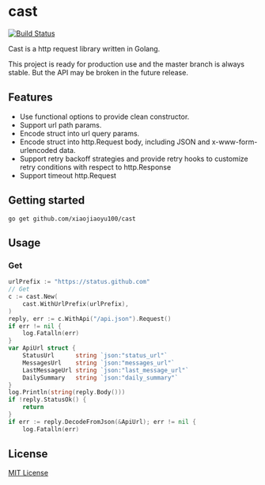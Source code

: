 # cast

[![Build Status](https://travis-ci.org/xiaojiaoyu100/cast.svg?branch=master)](https://travis-ci.org/xiaojiaoyu100/cast)

Cast is a http request library written in Golang.

This project is ready for production use and the master branch is always stable. But the API may be broken in the future release.

## Features

+ Use functional options to provide clean constructor.
+ Support url path params. 
+ Encode struct into url query params.
+ Encode struct into http.Request body, including JSON and x-www-form-urlencoded data.
+ Support retry backoff strategies and provide retry hooks to customize retry conditions with respect to http.Response
+ Support timeout http.Request


## Getting started

    go get github.com/xiaojiaoyu100/cast
    
## Usage

### Get

```go
urlPrefix := "https://status.github.com"
// Get
c := cast.New(
    cast.WithUrlPrefix(urlPrefix),
)
reply, err := c.WithApi("/api.json").Request()
if err != nil {
    log.Fatalln(err)
}
var ApiUrl struct {
    StatusUrl      string `json:"status_url"`
    MessagesUrl    string `json:"messages_url"`
    LastMessageUrl string `json:"last_message_url"`
    DailySummary   string `json:"daily_summary"`
}
log.Println(string(reply.Body()))
if !reply.StatusOk() {
    return
}
if err := reply.DecodeFromJson(&ApiUrl); err != nil {
    log.Fatalln(err)
```

## License

[MIT License](LICENSE)



